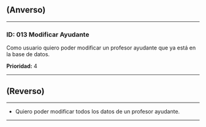 ## (Anverso)

---

### **ID**: 013 **Modificar Ayudante**

Como usuario quiero poder modificar un profesor ayudante que ya está en la base de datos.  

**Prioridad:** 4

---

## (Reverso)

---

* Quiero poder modificar todos los datos de un profesor ayudante.

---
